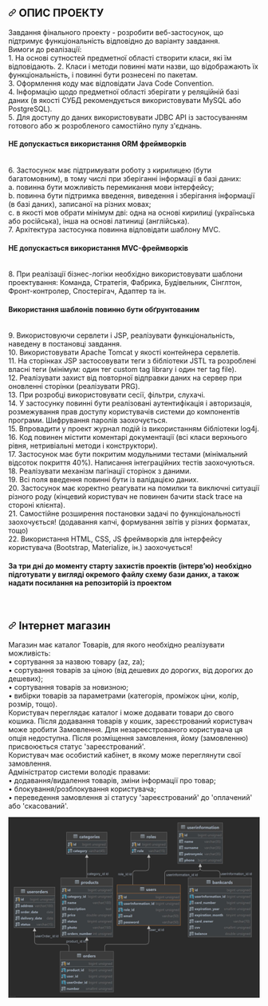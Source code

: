 <h2> 
<a id="user-content-ОПИС ПРОЕКТУ " class="anchor" aria-hidden="true">
<svg class="octicon octicon-link" viewBox="0 0 16 16" version="1.1" width="16" height="16" aria-hidden="true">
<path fill-rule="evenodd" d="M7.775 3.275a.75.75 0 001.06 1.06l1.25-1.25a2 2 0 112.83 2.83l-2.5 2.5a2 2 0 01-2.83 0 .75.75 0 00-1.06 1.06 3.5 3.5 0 004.95 0l2.5-2.5a3.5 3.5 0 00-4.95-4.95l-1.25 1.25zm-4.69 9.64a2 2 0 010-2.83l2.5-2.5a2 2 0 012.83 0 .75.75 0 001.06-1.06 3.5 3.5 0 00-4.95 0l-2.5 2.5a3.5 3.5 0 004.95 4.95l1.25-1.25a.75.75 0 00-1.06-1.06l-1.25 1.25a2 2 0 01-2.83 0z"></path>
</svg></a>
ОПИС ПРОЕКТУ 
</h2>
<p>
Завдання фінального проекту - розробити веб-застосунок, що підтримує функціональність відповідно до  варіанту завдання. <br>
Вимоги до реалізації: <br>
1. На основі сутностей предметної області створити класи, які їм відповідають.  2. Класи і методи повинні мати назви, що відображають їх функціональність, і повинні бути  рознесені по пакетам.  <br>
3. Оформлення коду має відповідати Java Code Convention.  <br>
4. Інформацію щодо предметної області зберігати у реляційній базі даних (в якості СУБД  рекомендується використовувати MySQL або PostgreSQL). <br>
5. Для доступу до даних використовувати JDBC API із застосуванням готового або ж  розробленого самостійно пулу з'єднань. <br>
<h4>НЕ допускається використання ORM фреймворків</h4> <br>
6. Застосунок має підтримувати роботу з кирилицею (бути багатомовним), в тому числі при  зберіганні інформації в базі даних:  <br>
a. повинна бути можливість перемикання мови інтерфейсу;  <br>
b. повинна бути підтримка введення, виведення і зберігання інформації (в базі даних),  записаної на різних мовах;  <br>
c. в якості мов обрати мінімум дві: одна на основі кирилиці (українська або російська),  інша на основі латиниці (англійська).  <br>
7. Архітектура застосунка повинна відповідати шаблону MVC. <br>
<h4>НЕ допускається використання MVC-фреймворків</h4> <br>
8. При реалізації бізнес-логіки необхідно використовувати шаблони проектування: Команда,  Стратегія, Фабрика, Будівельник, Сінглтон, Фронт-контролер, Спостерігач, Адаптер та ін. 
<h4>Використання шаблонів повинно бути обґрунтованим </h4><br>
9. Використовуючи сервлети і JSP, реалізувати функціональність, наведену в постановці  завдання.  <br>
10. Використовувати Apache Tomcat у якості контейнера сервлетів.  <br>
11. На сторінках JSP застосовувати теги з бібліотеки JSTL та розроблені власні теги (мінімум: один  тег custom tag library і один тег tag file). <br>
12. Реалізувати захист від повторної відправки даних на сервер при оновленні сторінки (реалізувати PRG). <br>
13. При розробці використовувати сесії, фільтри, слухачі.<br>
14. У застосунку повинні бути реалізовані аутентифікація і авторизація, розмежування прав  доступу користувачів системи до компонентів програми. Шифрування паролів заохочується.<br>
15. Впровадити у проект журнал подій із використанням бібліотеки log4j.  16. Код повинен містити коментарі документації (всі класи верхнього рівня, нетривіальні методи  і конструктори). <br>
17. Застосунок має бути покритим модульними тестами (мінімальний відсоток покриття 40%).  Написання інтеграційних тестів заохочуються. <br>
18. Реалізувати механізм пагінації сторінок з даними. <br>
19. Всі поля введення повинні бути із валідацією даних. <br>
20. Застосунок має коректно реагувати на помилки та виключні ситуації різного роду (кінцевий  користувач не повинен бачити stack trace на стороні клієнта). <br>
21. Самостійне розширення постановки задачі по функціональності заохочується! (додавання  капчі, формування звітів у різних форматах, тощо) <br>
22. Використання HTML, CSS, JS фреймворків для інтерфейсу користувача (Bootstrap, Materialize,  ін.) заохочується! <br>
<h4>За три дні до моменту старту захистів проектів (інтерв’ю) необхідно підготувати у  вигляді окремого файлу схему бази даних, а також надати посилання на репозиторій із  проектом</h4><br>
</p>

<h2> 
<a id="user-content-Інтернет магазин" class="anchor" aria-hidden="true">
<svg class="octicon octicon-link" viewBox="0 0 16 16" version="1.1" width="16" height="16" aria-hidden="true">
<path fill-rule="evenodd" d="M7.775 3.275a.75.75 0 001.06 1.06l1.25-1.25a2 2 0 112.83 2.83l-2.5 2.5a2 2 0 01-2.83 0 .75.75 0 00-1.06 1.06 3.5 3.5 0 004.95 0l2.5-2.5a3.5 3.5 0 00-4.95-4.95l-1.25 1.25zm-4.69 9.64a2 2 0 010-2.83l2.5-2.5a2 2 0 012.83 0 .75.75 0 001.06-1.06 3.5 3.5 0 00-4.95 0l-2.5 2.5a3.5 3.5 0 004.95 4.95l1.25-1.25a.75.75 0 00-1.06-1.06l-1.25 1.25a2 2 0 01-2.83 0z"></path>
</svg></a>
Інтернет магазин 
</h2>
<p>
Магазин має каталог Товарів, для якого необхідно реалізувати можливість:<br>
• сортування за назвою товару (az, za);<br>
• сортування товарів за ціною (від дешевих до дорогих, від дорогих до дешевих);<br>
• сортування товарів за новизною;<br>
• вибірки товарів за параметрами (категорія, проміжок ціни, колір, розмір, тощо).<br>
Користувач переглядає каталог і може додавати товари до свого кошика. Після додавання товарів у кошик, зареєстрований користувач може зробити Замовлення. Для незареєстрованого користувача ця опція недоступна. Після розміщення замовлення, йому (замовленню) присвоюється статус 'зареєстрований'.<br>
Користувач має особистий кабінет, в якому може переглянути свої замовлення.<br>
Адміністратор системи володіє правами:<br>
• додавання/видалення товарів, зміни інформації про товар;<br>
• блокування/розблокування користувача;<br>
• переведення замовлення зі статусу 'зареєстрований' до 'оплачений' або 'скасований'.<br>
</p>

<p align="center">
  <img src="https://github.com/vasilpetrus/Drone_Market/blob/master/database/dronemarket_bd.jpg" width="1000" title="hover text">
</p>
